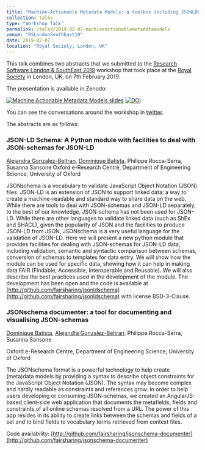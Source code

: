 ```yaml
---
title: "Machine-Actionable Metadata Models: a toolbox including JSONLDSchema python module and JSONschema-documenter web application"
collection: talks
type: "Workshop Talk"
permalink: /talks/2019-02-07-machineactionablemetadatamodels
venue: "RSLondonSouthEast19"
date: 2019-02-07
location: "Royal Society, London, UK"
---
```



This talk combines two abstracts that we submitted to the  <a href="https://rslondon.ac.uk/rslondonse-2019/">Research Software London & SouthEast 2019</a> workshop that took place at the [Royal Society](https://royalsociety.org/) in London, UK, on 7th February 2019.

The presentation is available in Zenodo: 


[![Machine Actionable Metadata Models slides](https://agbeltran.github.com/images/MachineActionableMetadataModels-slide.png)](https://doi.org/10.5281/zenodo.2558716) 
[![DOI](https://zenodo.org/badge/DOI/10.5281/zenodo.2558716.svg)](https://doi.org/10.5281/zenodo.2558716)

You can see the conversations around the workshop in [twitter](https://twitter.com/hashtag/rslondonse19?src=hashtag_click&f=live).

The abstracts are as follows:

### JSON-LD Schema: A Python module with facilities to deal with JSON-schemas for JSON-LD

[Alejandra Gonzalez-Beltran](http://agbeltran.github.io/), [Dominique Batista](http://github.com/terazus/), Philippe Rocca-Serra, Susanna Sansone
Oxford e-Research Centre, Department of Engineering Science, University of Oxford

JSONschema is a vocabulary to validate JavaScript Object Notation (JSON) files. JSON-LD is an extension of JSON to support linked data: a way to create a machine-readable and standard way to share data on the web. While there are tools to deal with JSON-schemas and JSON-LD separately, to the best of our knowledge, JSON-schema has not been used for JSON-LD. While there are other languages to validate linked data (such as ShEx and SHACL), given the popularity of JSON and the facilities to produce JSON-LD from JSON, JSONschema is a very useful language for the validation of JSON-LD. Here we will present a new python module that provides facilities for dealing with JSON-schemas for JSON-LD data, including validation, semantic and syntactic comparison between schemas, conversion of schemas to templates for data entry. We will show how the module can be used for specific data, showing how it can help in making data FAIR (Findable, Accessible, Interoperable and Reusable). We will also describe the best practices used in the development of the module. The development has been open and the code is available at  [http://github.com/fairsharing/jsonldschema](http://github.com/fairsharing/jsonldschema) with license BSD-3-Clause.


### JSONschema documenter: a tool for documenting and visualising JSON-schemas

[Dominique Batista](http://github.com/terazus/), [Alejandra Gonzalez-Beltran](http://agbeltran.github.io/), Philippe Rocca-Serra, Susanna Sansone

Oxford e-Research Centre, Department of Engineering Science, University of Oxford

The JSONschema format is a powerful technology to help create (meta)data models by providing a syntax to describe object constraints for the JavaScript Object Notation (JSON). The syntax may become complex and hardly readable as constraints and references grow. In order to help users developing or consuming JSON-schemas, we created an AngularJS-based client-side web application that documents the metafields, fields and constraints of all online schemas resolved from a URL. The power of this app resides in its ability to create links between the schemas and fields of a set and to bind fields to vocabulary terms retrieved from context files.

Code availability: [http://github.com/fairsharing/jsonschema-documenter](http://github.com/fairsharing/jsonschema-documenter)  

